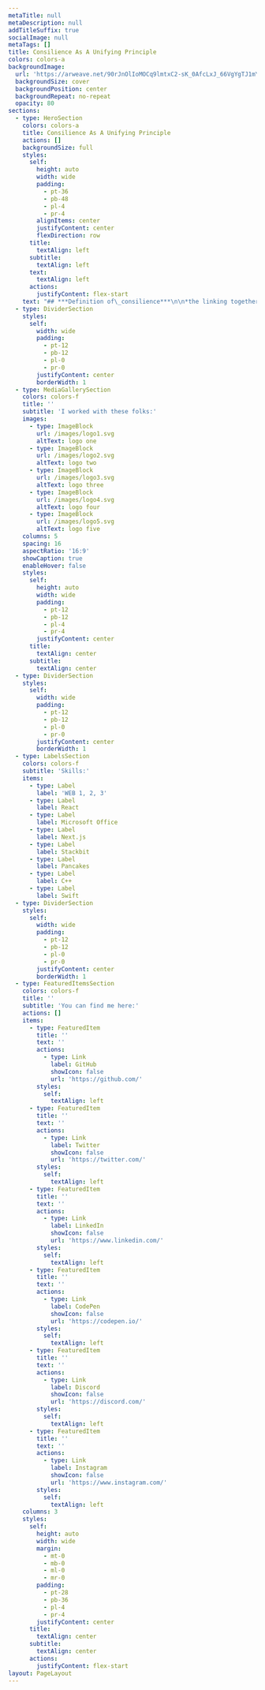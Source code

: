 ```yaml
---
metaTitle: null
metaDescription: null
addTitleSuffix: true
socialImage: null
metaTags: []
title: Consilience As A Unifying Principle
colors: colors-a
backgroundImage:
  url: 'https://arweave.net/90rJnOlIoMOCq9lmtxC2-sK_0AfcLxJ_66VgYgTJ1mY'
  backgroundSize: cover
  backgroundPosition: center
  backgroundRepeat: no-repeat
  opacity: 80
sections:
  - type: HeroSection
    colors: colors-a
    title: Consilience As A Unifying Principle
    actions: []
    backgroundSize: full
    styles:
      self:
        height: auto
        width: wide
        padding:
          - pt-36
          - pb-48
          - pl-4
          - pr-4
        alignItems: center
        justifyContent: center
        flexDirection: row
      title:
        textAlign: left
      subtitle:
        textAlign: left
      text:
        textAlign: left
      actions:
        justifyContent: flex-start
    text: "## ***Definition of\_consilience***\n\n*the linking together of principles from different disciplines especially when forming a comprehensive theory*\n\n## ***Examples of\_consilience\_in a Sentence***\n\n*But, ultimately, the\_consilience\_of doing and being is essential.*\n\nThis section will examine how the principle of consilience is the connector and contextualizer of all our work here in this library. In this initial section, we’ll look at some of the assumptions and biases we’re proposing as lenses through which we can see our work here, and to speak to why it is crucial to do so in the crypto-economic space.\n\nIt should be noted that discussing the nature of First Principles is ALWAYS a challenge. It is EASY to talk about “The Ten Thousand Things”, but hard to discuss how 2 becomes 1, but this is what consilience is. Worse, our legacy cultural codebase outside crypto has given us a kind of bias against learning these topics, which are also, unhelpfully. often counter-intuitive in nature. Finally, we have often encountered such terms couched in religious and spiritual terminology that is also highly charged and nearly always misunderstood or mischaracterized.\n\nIt is my intention to be your guide in these waters and to explain why and how you MUST learn to think in commonalities and to learn how to make connections instead of divisions.\n\nI will arrange these principles in terms of how we will proceed to discuss them, so we can see that our work here is not only grounded in crypto-economics, but also can be contextualized in terms of our humanity, human’s shared way of making sense of the world, and why forgetting to contextualize yourself all the way back to first principles will only produce more of the harms crypto-economic systems are attempting to alleviate.\n\n![](/images/59157-Alan-Watts-Quote-The-future-is-a-concept-it-doesn-t-exist-There-is.jpg)\n\n> **Consilience exists as a unifying directionality relationship between doing and being. The changing and the unchanging. What is unchanging inside the changing and what is changing projected upon the unchanging, and finally we can see that which is common between the changing as it travels toward the unchanging, accumulating context as it goes.**\n\n## Principle 0: HUMILITY: No Mental Model Is Real\n\n*   In order to ethically proceed in discussions, we MUST grasp that we CANNOT speak the truth in any form. We can only create a map of reality, but we must never mistake the map for the territory itself.\n\n*   From this humble position, we can speak more appropriately about the nature of what we are talking about, and seek to ever assess our limited representational realities as a Working Hypothesis, abandoned at any moment in favor of a better, more kind and good, more beautiful, more true, more paradoxical model.\n\n*   It is from this we can also see that the process of CI or Continuous Improvement is a direct implication from this humble position, as we can therefore see that it will only be the models and approximations we make about the reality that must change and improve and become ever more inclusive and therefore paradoxical in nature as we get closer to the real truth.\n\n*   I have placed this Principle 0 here to acknowledge the fundamental nature of Reality Itself, but since we cannot ever speak or language about this Reality in ways that are not extremely confusing, I will not say more about it, although you can feel free to ask me about it when we talk.\n\n![](/images/leftrightbrain.png)\n\n## Principle 1: Neuro-Anatomy Of Humans\n\nAs humans, we share a neuro-anatomy, and in our Western society, we consider (even though I do not) the “brain” as the origin of consciousness, since we are bound to the social expectation of a materialistic approach to lensing our reality.\n\nI will make this assumption a part of my approach here, even if I do not agree with that at all as a conclusion. So, consilience will be considered to be united with the idea of contextualization, finding commonalities between the different names and forms and petals of the crypto-economics flower, while not being beholden to them.\n\nThus you can see that the layer of abstraction I am placing above all others here is that of the brain, and I’m proceeding from there to speed up making the material practical, applicable, and relevant to a general audience.\n\nTwo aspects of the brain that are NOT opposites, and to see how one type of thinking includes the other and how Principle 0 is largely dependent upon the purest form of Unified Thinking available. A degraded form of Unified Thinking is what we’re speaking about here, and this will largely be seen in terms of the directionality of intent- that is to say: Contextualization or Decontextualization.\n\nSo, while it may appear that I am posing a duality here, I need it to be seen that this is not strictly TRUE.\n\nGoing forward, where I will speak this duality as though it is true, understand that it is not STRICTLY so, but is done for the purposes of expedience, relevancy, and applicability.\n\n*   Left Brain\n\n    *   Divided Thinking\n\n    *   Decontextualization (directionality)\n\n    *   Reductionist\n\n    *   Ego\n\n    *   Memory Of Past/Projection Of Future\n\n    *   Manifest/Materialist\n\n    *   Identity\n\n    *   Names/Forms\n\n    *   Concepts (including time, i.e. past and future)\n\n    *   Unified Thinking\n\n    *   Contextualization (directionality)\n\n    *   Consilience\n\n    *   Unmanifest/Consciousness\n\n    *   Present Moment\n\n    *   CANNOT see ANY differences of any kind\n\n![](/images/spiraldynamics.jpg)\n\n## Principle 2: Causality, Directionality, Dimensionality, Geometry, Math, Developmentalism, Systems, Complexity, Iteration, Evolution: Many Names For Generations of Dependent Origination\n\n*   The idea of independence depends upon the idea of dependence\n\n<!---->\n\n*   When 1 becomes 2, Directionality is created, giving rise to a need to trace back Causality later on\n\n<!---->\n\n*   When Unity becomes Diversity, how do we know which “direction” we are going?\n\n<!---->\n\n*   These different names are REALLY a Unity inside a Diversity, identified by various qualities:\n\n<!---->\n\n*   Applicability\\*   Relevance\\*   Capability\\*   Appropriateness\\*   Integrality\\*   Lines, Levels, States, Types, Colors\\*   Each word we use is a contextual-based summary of a chain of causality and dependencies, tracing back to First Principles inherent at the division from 1 to 2.Each of the above is an example of a meta-contextualization of a series of other principles, taken together as a corpus. In this way, we can also see the crypto-economics flower:\n\n![](/images/crypto-economics-flower.jfif)\n\nThis Consilience Principle is intended to serve as a way to contextualize and bind together in a Unifying way all of these petals, but also provide a way to see them against the backdrop of crypto-economics, why it has become necessary, what it is intended to solve, who is it solving these problems FOR, and the social pressures that gave rise to the abuses crypto-economics is trying to solve.\n\nThus, we can see that crypto-currency is more a social movement than technology, and is intended to create a more UNIFIED way to approach all of these.\n\nSeen properly, extractive, abusive, isolating, decontextualizing, asymmetric mentalities naturally give rise to economic systems that are extractive, abusive, isolating, asymmetric, and decontextualizing.\n\nMore than this, they specifically build barriers, social mores, modes of thinking, and biases against unification in ways that are so normalized, we fail to see them anymore. We swim in these waters every day, so as these particular fish, we cannot see beyond that water.\n"
  - type: DividerSection
    styles:
      self:
        width: wide
        padding:
          - pt-12
          - pb-12
          - pl-0
          - pr-0
        justifyContent: center
        borderWidth: 1
  - type: MediaGallerySection
    colors: colors-f
    title: ''
    subtitle: 'I worked with these folks:'
    images:
      - type: ImageBlock
        url: /images/logo1.svg
        altText: logo one
      - type: ImageBlock
        url: /images/logo2.svg
        altText: logo two
      - type: ImageBlock
        url: /images/logo3.svg
        altText: logo three
      - type: ImageBlock
        url: /images/logo4.svg
        altText: logo four
      - type: ImageBlock
        url: /images/logo5.svg
        altText: logo five
    columns: 5
    spacing: 16
    aspectRatio: '16:9'
    showCaption: true
    enableHover: false
    styles:
      self:
        height: auto
        width: wide
        padding:
          - pt-12
          - pb-12
          - pl-4
          - pr-4
        justifyContent: center
      title:
        textAlign: center
      subtitle:
        textAlign: center
  - type: DividerSection
    styles:
      self:
        width: wide
        padding:
          - pt-12
          - pb-12
          - pl-0
          - pr-0
        justifyContent: center
        borderWidth: 1
  - type: LabelsSection
    colors: colors-f
    subtitle: 'Skills:'
    items:
      - type: Label
        label: 'WEB 1, 2, 3'
      - type: Label
        label: React
      - type: Label
        label: Microsoft Office
      - type: Label
        label: Next.js
      - type: Label
        label: Stackbit
      - type: Label
        label: Pancakes
      - type: Label
        label: C++
      - type: Label
        label: Swift
  - type: DividerSection
    styles:
      self:
        width: wide
        padding:
          - pt-12
          - pb-12
          - pl-0
          - pr-0
        justifyContent: center
        borderWidth: 1
  - type: FeaturedItemsSection
    colors: colors-f
    title: ''
    subtitle: 'You can find me here:'
    actions: []
    items:
      - type: FeaturedItem
        title: ''
        text: ''
        actions:
          - type: Link
            label: GitHub
            showIcon: false
            url: 'https://github.com/'
        styles:
          self:
            textAlign: left
      - type: FeaturedItem
        title: ''
        text: ''
        actions:
          - type: Link
            label: Twitter
            showIcon: false
            url: 'https://twitter.com/'
        styles:
          self:
            textAlign: left
      - type: FeaturedItem
        title: ''
        text: ''
        actions:
          - type: Link
            label: LinkedIn
            showIcon: false
            url: 'https://www.linkedin.com/'
        styles:
          self:
            textAlign: left
      - type: FeaturedItem
        title: ''
        text: ''
        actions:
          - type: Link
            label: CodePen
            showIcon: false
            url: 'https://codepen.io/'
        styles:
          self:
            textAlign: left
      - type: FeaturedItem
        title: ''
        text: ''
        actions:
          - type: Link
            label: Discord
            showIcon: false
            url: 'https://discord.com/'
        styles:
          self:
            textAlign: left
      - type: FeaturedItem
        title: ''
        text: ''
        actions:
          - type: Link
            label: Instagram
            showIcon: false
            url: 'https://www.instagram.com/'
        styles:
          self:
            textAlign: left
    columns: 3
    styles:
      self:
        height: auto
        width: wide
        margin:
          - mt-0
          - mb-0
          - ml-0
          - mr-0
        padding:
          - pt-28
          - pb-36
          - pl-4
          - pr-4
        justifyContent: center
      title:
        textAlign: center
      subtitle:
        textAlign: center
      actions:
        justifyContent: flex-start
layout: PageLayout
---
```

